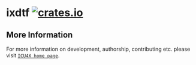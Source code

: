 # ixdtf [![crates.io](https://img.shields.io/crates/v/ixdtf)](https://crates.io/crates/ixdtf)



## More Information

For more information on development, authorship, contributing etc. please visit [`ICU4X home page`](https://github.com/unicode-org/icu4x).

